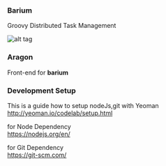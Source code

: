 ### Barium
Groovy Distributed Task Management    

![alt tag](https://github.com/mcomp2010/barium/blob/develop/concept.png)


### Aragon
Front-end for **barium**       

### Development Setup
This is a guide how to setup nodeJs,git with Yeoman    
http://yeoman.io/codelab/setup.html    

for Node Dependency     
https://nodejs.org/en/    

for Git Dependency    
https://git-scm.com/    

